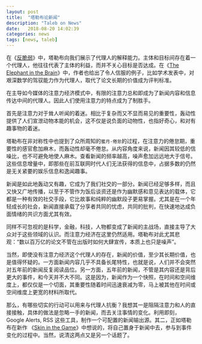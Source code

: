 ```yaml
---
layout: post
title:  "塔勒布论新闻"
description: "Taleb on News"
date:   2018-08-20 14:02:39
categories: news
tags: [news, taleb]
---
```


在《[反脆弱](https://book.douban.com/subject/25782902/)》中，塔勒布向我们展示了代理人的解释能力。主体和目标间存在着一个代理人，他往往代表了主体的利益，而并不关心目标是否达成。在《[The Elephant in the Brain](https://book.douban.com/subject/27612613/)》中，作者也给出了令人信服的例子，比如学术发表中，对艰深数学的驾驭能力作为代理人，取代了论文长期的价值成为评判标准。

在主导如今媒体的注意力经济模式中，有限的注意力总和即成为了新闻内容和信息传达中间的代理人。因此人们使用注意力的特点成为了制胜手。

首先是注意力对于耸人听闻的着迷。相比于复杂而又不显而易见的重要性，轰动性提供了人们宣泄动物本能的机会，这不仅是说负面的动物性，也指好奇心，和对有趣事物的着迷。

塔勒布在非对称性中也提到了众所周知的`蜜月-倦怠`的过程，在注意力的倦怠期，重要性的感官愈加麻木，而轰动性却毫不倦怠。从内容角度来说，新闻因其较低的信噪比，也不可避免地使人麻木。查看新闻的频率越高，噪声愈加远远地大于信号。这些信息增量中，即那些在前互联网时代人们无法获得的信息中，占据多数的仍然是无关紧要的娱乐信息和逸闻趣事。

新闻是如此地轰动又有趣，它成为了我们社交的一部分。新闻已经足够多样，而且又快又广地传播，以至于不管作为饭后谈资还是作为幽默感和意见表达的载体，它都是一种有效的社交手段，它比故事和纯粹的幽默段子更易掌握。尤其是在一个年轻成长的社会，新闻直接承载了分享者共同的忧虑，共同的批判，在快速地达成负面情绪的共识方面尤其有效。

同样不可忽视的是科学，金融，科技，人物都变成了新闻的主战场，直接主导了大众对于这些领域的认识。而注意力经济在这里仍然适用。塔勒布对此尤其悲观：“数以百万亿的论文不管在出版时如何大肆宣传，本质上也只是噪声”。

当然，即使没有注意力经济这个代理人的存在，新闻的价值，至少其长期价值，也是值得怀疑的。一方面新闻内容几乎不具备长尾特性，也就是说，人们并不会突然对五年前的新闻反复阅读品位。另一方面，五年前的新闻，不管是其内容还是背后更大的事件，和今天并不大不同。这是因为，新闻作为一个快照，在时间和空间维度上，都仅仅是一个切面，其重要性随着时间迅速衰减为零，马上被其他在时间或空间维度上更宽的材料所取代。

那么，有哪些切实的行动可以用来与代理人抗衡？我想其一是阻隔注意力和人的直接接触，具体的做法是忽略一手的新闻，而去关注事情的变化。利用即刻，Google Alerts, RSS 这些工具，制作一个可配置的新闻输出源。其二，正如塔勒布在新作 《[Skin in the Game](https://book.douban.com/subject/27200412/)》中想说的，将自己置身于新闻中去，参与到事件变化的过程中。当然，说清这两点又是另一个话题了。